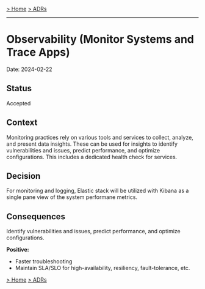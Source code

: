 [> Home](../README.md)    [> ADRs](README.md)

---

# Observability (Monitor Systems and Trace Apps)

Date: 2024-02-22

## Status

Accepted

## Context

Monitoring practices rely on various tools and services to collect, analyze, and present data insights. These can be used for insights to identify vulnerabilities and issues, predict performance, and optimize configurations. This includes a dedicated health check for services.

## Decision

For monitoring and logging, Elastic stack will be utilized with Kibana as a single pane view of the system performane metrics. 

## Consequences
Identify vulnerabilities and issues, predict performance, and optimize configurations.

**Positive:**

- Faster troubleshooting
- Maintain SLA/SLO for high-availability, resiliency, fault-tolerance, etc.


[> Home](../README.md)    [> ADRs](README.md)

